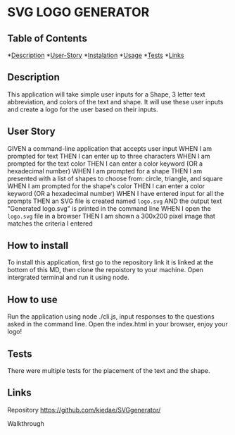 # SVG LOGO GENERATOR
## Table of Contents 
*[Description](#description)
*[User-Story](#user-story)
*[Instalation](#how-to-install)
*[Usage](#how-to-use)
*[Tests](#how-to-use)
*[Links](#links)


## Description
This application will take simple user inputs for a Shape, 3 letter text abbreviation, and colors of the text and shape. It will use these user inputs and create a logo for the user based on their inputs.

## User Story
GIVEN a command-line application that accepts user input
WHEN I am prompted for text
THEN I can enter up to three characters
WHEN I am prompted for the text color
THEN I can enter a color keyword (OR a hexadecimal number)
WHEN I am prompted for a shape
THEN I am presented with a list of shapes to choose from: circle, triangle, and square
WHEN I am prompted for the shape's color
THEN I can enter a color keyword (OR a hexadecimal number)
WHEN I have entered input for all the prompts
THEN an SVG file is created named `logo.svg`
AND the output text "Generated logo.svg" is printed in the command line
WHEN I open the `logo.svg` file in a browser
THEN I am shown a 300x200 pixel image that matches the criteria I entered

## How to install

To install this application, first go to the repository link it is linked at the bottom of this MD, then clone the repoistory to your machine. Open intergrated terminal and run it using node.

## How to use 
Run the application using node ./cli.js, input responses to the questions asked in the command line. Open the index.html in your browser, enjoy your logo!

## Tests
There were multiple tests for the placement of the text and the shape.

## Links
Repository
https://github.com/kiedae/SVGgenerator/

Walkthrough

